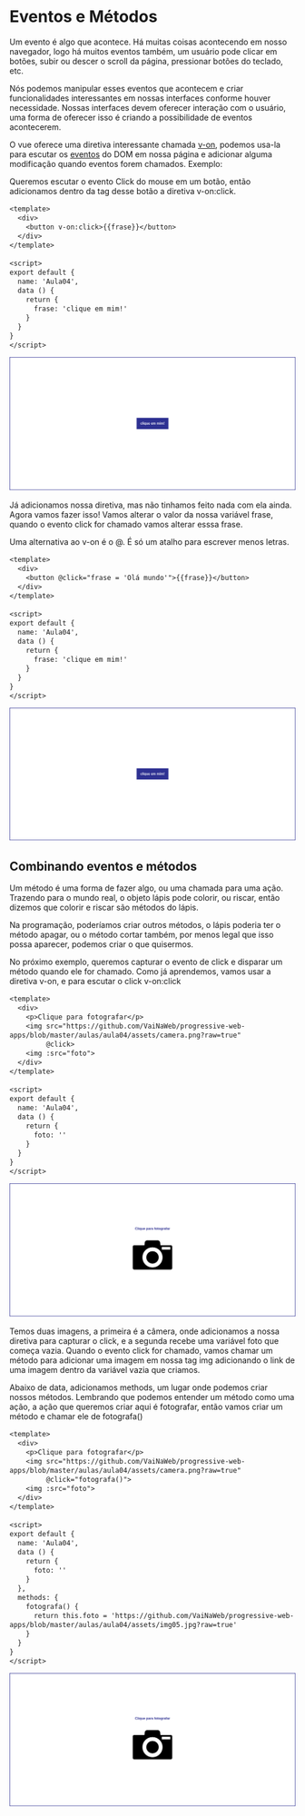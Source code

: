 # Eventos e Métodos

Um evento é algo que acontece. Há muitas coisas acontecendo em nosso navegador, logo há muitos eventos também, um usuário pode clicar em botões, subir ou descer o scroll da página, pressionar botões do teclado, etc. 

Nós podemos manipular esses eventos que acontecem e criar funcionalidades interessantes em nossas interfaces conforme houver necessidade. Nossas interfaces devem oferecer interação com o usuário, uma forma de oferecer isso é criando a possibilidade de eventos acontecerem.

O vue oferece uma diretiva interessante chamada [v-on](https://br.vuejs.org/v2/guide/events.html#Escutando-Eventos), podemos usa-la para escutar os [eventos](https://pt.khanacademy.org/computing/computer-programming/html-css-js/html-js-dom-events/a/dom-event-types) do DOM em nossa página e adicionar alguma modificação quando eventos forem chamados. Exemplo:

Queremos escutar o evento Click do mouse em um botão, então adicionamos dentro da tag desse botão a diretiva v-on:click. 

```vue
<template>
  <div>
    <button v-on:click>{{frase}}</button>
  </div>
</template>

<script>
export default {
  name: 'Aula04',
  data () {
    return {
      frase: 'clique em mim!'
    }
  }
}
</script>
```
![img01](assets/img01.png)

Já adicionamos nossa diretiva, mas não tinhamos feito nada com ela ainda. Agora vamos fazer isso! Vamos alterar o valor da nossa variável frase, quando o evento click for chamado vamos alterar esssa frase. 

Uma alternativa ao v-on é o @. É só um atalho para escrever menos letras.

```vue
<template>
  <div>
    <button @click="frase = 'Olá mundo'">{{frase}}</button>
  </div>
</template>

<script>
export default {
  name: 'Aula04',
  data () {
    return {
      frase: 'clique em mim!'
    }
  }
}
</script>
```
![img02](assets/img02.gif)

## Combinando eventos e métodos

Um método é uma forma de fazer algo, ou uma chamada para uma ação. Trazendo para o mundo real, o objeto lápis pode colorir, ou riscar, então dizemos que colorir e riscar são métodos do lápis. 

Na programação, poderíamos criar outros métodos, o lápis poderia ter o método apagar, ou o método cortar também, por menos legal que isso possa aparecer, podemos criar o que quisermos.

No próximo exemplo, queremos capturar o evento de click e disparar um método quando ele for chamado. Como já aprendemos, vamos usar a diretiva v-on, e para escutar o click v-on:click

```vue
<template>
  <div>
    <p>Clique para fotografar</p>
    <img src="https://github.com/VaiNaWeb/progressive-web-apps/blob/master/aulas/aula04/assets/camera.png?raw=true"
         @click>
    <img :src="foto">
  </div>
</template>

<script>
export default {
  name: 'Aula04',
  data () {
    return {
      foto: ''
    }
  }
}
</script>
```
![img03](assets/img03.png)

Temos duas imagens, a primeira é a câmera, onde adicionamos a nossa diretiva para capturar o click, e a segunda recebe uma variável foto que começa vazia. Quando o evento click for chamado, vamos chamar um método para adicionar uma imagem em nossa tag img adicionando o link de uma imagem dentro da variável vazia que criamos.

Abaixo de data, adicionamos methods, um lugar onde podemos criar nossos métodos. Lembrando que podemos entender um método como uma ação, a ação que queremos criar aqui é fotografar, então vamos criar um método e chamar ele de fotografa()

```vue
<template>
  <div>
    <p>Clique para fotografar</p>
    <img src="https://github.com/VaiNaWeb/progressive-web-apps/blob/master/aulas/aula04/assets/camera.png?raw=true"
         @click="fotografa()">
    <img :src="foto">
  </div>
</template>

<script>
export default {
  name: 'Aula04',
  data () {
    return {
      foto: ''
    }
  },
  methods: {
    fotografa() {
      return this.foto = 'https://github.com/VaiNaWeb/progressive-web-apps/blob/master/aulas/aula04/assets/img05.jpg?raw=true'
    }
  }
}
</script>
```
![img04](assets/img04.gif)